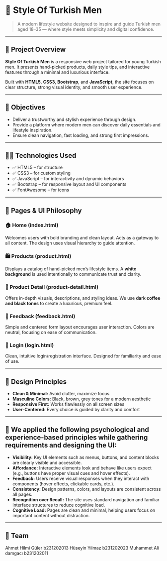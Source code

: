 # 🧔 Style Of Turkish Men

> A modern lifestyle website designed to inspire and guide Turkish men aged 18–35 — where style meets simplicity and digital confidence.

---

## 📌 Project Overview

**Style Of Turkish Men** is a responsive web project tailored for young Turkish men. It presents hand-picked products, daily style tips, and interactive features through a minimal and luxurious interface.

Built with **HTML5**, **CSS3**, **Bootstrap**, and **JavaScript**, the site focuses on clear structure, strong visual identity, and smooth user experience.

---

## 🎯 Objectives

- Deliver a trustworthy and stylish experience through design.
- Provide a platform where modern men can discover daily essentials and lifestyle inspiration.
- Ensure clean navigation, fast loading, and strong first impressions.

---

## 🧑‍💻 Technologies Used

- ✅ HTML5 – for structure  
- ✅ CSS3 – for custom styling  
- ✅ JavaScript – for interactivity and dynamic behaviors  
- ✅ Bootstrap – for responsive layout and UI components  
- ✅ FontAwesome – for icons

---

## 📄 Pages & UI Philosophy

### 🏠 Home (index.html)  
Welcomes users with bold branding and clean layout. Acts as a gateway to all content. The design uses visual hierarchy to guide attention.

### 🛍️ Products (product.html)  
Displays a catalog of hand-picked men’s lifestyle items. A **white background** is used intentionally to communicate trust and clarity.

### 🔎 Product Detail (product-detail.html)  
Offers in-depth visuals, descriptions, and styling ideas. We use **dark coffee and black tones** to create a luxurious, premium feel.

### 📨 Feedback (feedback.html)  
Simple and centered form layout encourages user interaction. Colors are neutral, focusing on ease of communication.

### 🔐 Login (login.html)  
Clean, intuitive login/registration interface. Designed for familiarity and ease of use.

---

## 🎨 Design Principles

- **Clean & Minimal:** Avoid clutter, maximize focus  
- **Masculine Colors:** Black, brown, grey tones for a modern aesthetic  
- **Responsive First:** Works flawlessly on all screen sizes  
- **User-Centered:** Every choice is guided by clarity and comfort

----
## 🎨 We applied the following psychological and experience-based principles while gathering requirements and designing the UI:

- **Visibility:** Key UI elements such as menus, buttons, and content blocks are clearly visible and accessible.
- **Affordance:** Interactive elements look and behave like users expect (e.g., buttons have proper visual cues and hover effects).
- **Feedback:** Users receive visual responses when they interact with components (hover effects, clickable cards, etc.).
- **Consistency:** Design patterns, colors, and layouts are consistent across all pages.
- **Recognition over Recall:** The site uses standard navigation and familiar interface structures to reduce cognitive load.
- **Cognitive Load:** Pages are clean and minimal, helping users focus on important content without distraction.
---

## 🤝 Team

Ahmet Hilmi Güler b231202013
Hüseyin Yılmaz b231202023
Muhammet Ali damgacı b231202011


